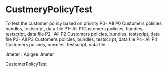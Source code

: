 CustmeryPolicyTest
==================
To test the customer policy based on priority
P0- All P0 Customers policies, bundles, testscript, data file
P1- All P1Customers policies, bundles, testscript, data file
P2- All P2 Customers policies, bundles, testscript, data file
P3- All P3 Customers policies, bundles, testscript, data file
P4- All P4 Customers policies, bundles, testscript, data file

Jmeter : Apigee Jmeter

CustomerPolicyTest
